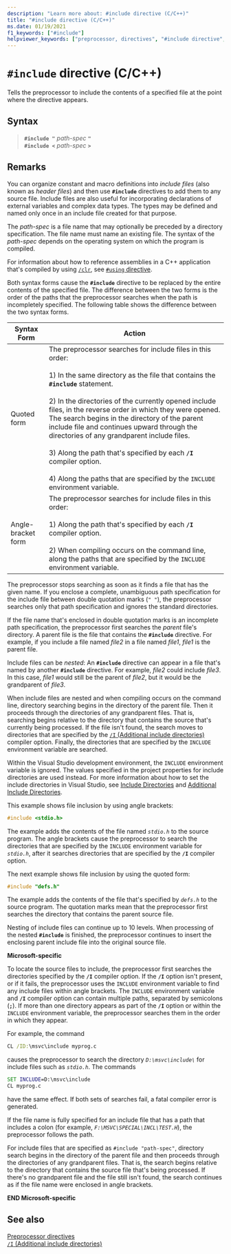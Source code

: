 ```yaml
---
description: "Learn more about: #include directive (C/C++)"
title: "#include directive (C/C++)"
ms.date: 01/19/2021
f1_keywords: ["#include"]
helpviewer_keywords: ["preprocessor, directives", "#include directive", "include directive (#include)"]
---
```

# `#include` directive (C/C++)

Tells the preprocessor to include the contents of a specified file at the point where the directive appears.

## Syntax

> **`#include "`** *path-spec* **`"`**\
> **`#include <`** *path-spec* **`>`**

## Remarks

You can organize constant and macro definitions into *include files* (also known as *header files*) and then use **`#include`** directives to add them to any source file. Include files are also useful for incorporating declarations of external variables and complex data types. The types may be defined and named only once in an include file created for that purpose.

The *path-spec* is a file name that may optionally be preceded by a directory specification. The file name must name an existing file. The syntax of the *path-spec* depends on the operating system on which the program is compiled.

For information about how to reference assemblies in a C++ application that's compiled by using [`/clr`](../build/reference/clr-common-language-runtime-compilation.md), see [`#using` directive](../preprocessor/hash-using-directive-cpp.md).

Both syntax forms cause the **`#include`** directive to be replaced by the entire contents of the specified file. The difference between the two forms is the order of the paths that the preprocessor searches when the path is incompletely specified. The following table shows the difference between the two syntax forms.

| Syntax Form | Action |
|--|--|
| Quoted form | The preprocessor searches for include files in this order:<br/><br/> 1) In the same directory as the file that contains the **`#include`** statement.<br/><br/> 2) In the directories of the currently opened include files, in the reverse order in which they were opened. The search begins in the directory of the parent include file and continues upward through the directories of any grandparent include files.<br/><br/> 3) Along the path that's specified by each **`/I`** compiler option.<br/><br/> 4) Along the paths that are specified by the `INCLUDE` environment variable. |
| Angle-bracket form | The preprocessor searches for include files in this order:<br/><br/> 1) Along the path that's specified by each **`/I`** compiler option.<br/><br/> 2) When compiling occurs on the command line, along the paths that are specified by the `INCLUDE` environment variable. |

The preprocessor stops searching as soon as it finds a file that has the given name. If you enclose a complete, unambiguous path specification for the include file between double quotation marks (`" "`), the preprocessor searches only that path specification and ignores the standard directories.

If the file name that's enclosed in double quotation marks is an incomplete path specification, the preprocessor first searches the *parent* file's directory. A parent file is the file that contains the **`#include`** directive. For example, if you include a file named *file2* in a file named *file1*, *file1* is the parent file.

Include files can be *nested*: An **`#include`** directive can appear in a file that's named by another **`#include`** directive. For example, *file2* could include *file3*. In this case, *file1* would still be the parent of *file2*, but it would be the grandparent of *file3*.

When include files are nested and when compiling occurs on the command line, directory searching begins in the directory of the parent file. Then it proceeds through the directories of any grandparent files. That is, searching begins relative to the directory that contains the source that's currently being processed. If the file isn't found, the search moves to directories that are specified by the [`/I` (Additional include directories)](../build/reference/i-additional-include-directories.md) compiler option. Finally, the directories that are specified by the `INCLUDE` environment variable are searched.

Within the Visual Studio development environment, the `INCLUDE` environment variable is ignored. The values specified in the project properties for include directories are used instead. For more information about how to set the include directories in Visual Studio, see [Include Directories](../build/reference/vcpp-directories-property-page.md#general) and [Additional Include Directories](../build/reference/c-cpp-prop-page.md#additional-include-directories).

This example shows file inclusion by using angle brackets:

```C
#include <stdio.h>
```

The example adds the contents of the file named *`stdio.h`* to the source program. The angle brackets cause the preprocessor to search the directories that are specified by the `INCLUDE` environment variable for *`stdio.h`*, after it searches directories that are specified by the **`/I`** compiler option.

The next example shows file inclusion by using the quoted form:

```C
#include "defs.h"
```

The example adds the contents of the file that's specified by *`defs.h`* to the source program. The quotation marks mean that the preprocessor first searches the directory that contains the parent source file.

Nesting of include files can continue up to 10 levels. When processing of the nested **`#include`** is finished, the preprocessor continues to insert the enclosing parent include file into the original source file.

**Microsoft-specific**

To locate the source files to include, the preprocessor first searches the directories specified by the **`/I`** compiler option. If the **`/I`** option isn't present, or if it fails, the preprocessor uses the `INCLUDE` environment variable to find any include files within angle brackets. The `INCLUDE` environment variable and **`/I`** compiler option can contain multiple paths, separated by semicolons (**`;`**). If more than one directory appears as part of the **`/I`** option or within the `INCLUDE` environment variable, the preprocessor searches them in the order in which they appear.

For example, the command

```cmd
CL /ID:\msvc\include myprog.c
```

causes the preprocessor to search the directory *`D:\msvc\include\`* for include files such as *`stdio.h`*. The commands

```cmd
SET INCLUDE=D:\msvc\include
CL myprog.c
```

have the same effect. If both sets of searches fail, a fatal compiler error is generated.

If the file name is fully specified for an include file that has a path that includes a colon (for example, *`F:\MSVC\SPECIAL\INCL\TEST.H`*), the preprocessor follows the path.

For include files that are specified as `#include "path-spec"`, directory search begins in the directory of the parent file and then proceeds through the directories of any grandparent files. That is, the search begins relative to the directory that contains the source file that's being processed. If there's no grandparent file and the file still isn't found, the search continues as if the file name were enclosed in angle brackets.

**END Microsoft-specific**

## See also

[Preprocessor directives](../preprocessor/preprocessor-directives.md)\
[`/I` (Additional include directories)](../build/reference/i-additional-include-directories.md)
